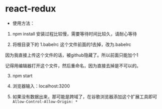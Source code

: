 # react-redux

* 使用方法：

1. npm install 安装过程比较慢，需要等待时间比较久，请耐心等待

2. 将根目录下的 1.babelrc 这个文件前面的1去掉，改为.babelrc

因为我直接上传这个文件的话，被github隐藏了。所以前面只能加个1

记得用编辑器打开这个文件，然后重命名，因为直接去掉是不可以的。

3. npm start

4. 浏览器输入：localhost:3200

5. 如果没有数据出来，那可能是跨域了，在谷歌浏览器添加这个扩展工具即可`Allow-Control-Allow-Origin: *`

